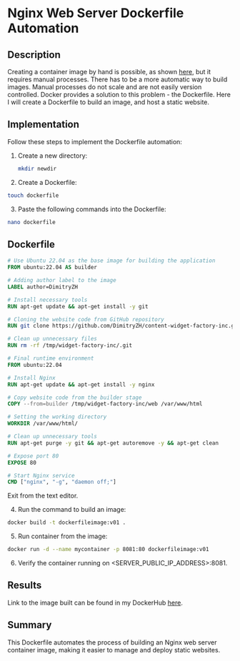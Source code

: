 # Nginx Web Server Dockerfile Automation

## Description
Creating a container image by hand is possible, as shown [here](https://github.com/DimitryZH/handcrafting-container-image), but it requires manual processes. There has to be a more automatic way to build images. Manual processes do not scale and are not easily version controlled. Docker provides a solution to this problem - the Dockerfile. Here I will create a Dockerfile to build an image, and host a static website.

## Implementation

Follow these steps to implement the Dockerfile automation:

1. Create a new directory:
   ```bash
   mkdir newdir
2. Create a Dockerfile:
  ```bash
  touch dockerfile
  ```
3. Paste the following commands into the Dockerfile:
  ```bash
  nano dockerfile
```
## Dockerfile
 ```Dockerfile
# Use Ubuntu 22.04 as the base image for building the application
FROM ubuntu:22.04 AS builder

# Adding author label to the image
LABEL author=DimitryZH

# Install necessary tools
RUN apt-get update && apt-get install -y git

# Cloning the website code from GitHub repository 
RUN git clone https://github.com/DimitryZH/content-widget-factory-inc.git /tmp/widget-factory-inc

# Clean up unnecessary files
RUN rm -rf /tmp/widget-factory-inc/.git

# Final runtime environment
FROM ubuntu:22.04

# Install Nginx
RUN apt-get update && apt-get install -y nginx

# Copy website code from the builder stage
COPY --from=builder /tmp/widget-factory-inc/web /var/www/html

# Setting the working directory
WORKDIR /var/www/html/

# Clean up unnecessary tools
RUN apt-get purge -y git && apt-get autoremove -y && apt-get clean

# Expose port 80
EXPOSE 80

# Start Nginx service
CMD ["nginx", "-g", "daemon off;"]
```
Exit from the text editor.

4. Run the command to build an image:

```bash
docker build -t dockerfileimage:v01 .
```
5. Run container from the image:
```bash
docker run -d --name mycontainer -p 8081:80 dockerfileimage:v01
```
6. Verify the container running on <SERVER_PUBLIC_IP_ADDRESS>:8081.
   
## Results
Link to the image built can be found in my DockerHub [here](https://hub.docker.com/r/dmitryzhuravlev/dockerfileimage).

## Summary
This Dockerfile automates the process of building an Nginx web server container image, making it easier to manage and deploy static websites.
